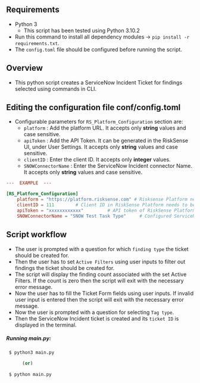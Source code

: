 ## Requirements

 - Python 3
    - This script has been tested using Python 3.10.2
 - Run this command to install all dependency modules -> `pip install -r requirements.txt`.
 - The `config.toml` file should be configured before running the script.


## Overview

 - This python script creates a ServiceNow Incident Ticket for findings selected using commands in CLI.


## Editing the configuration file conf/config.toml

 - Configurable parameters for `RS_Platform_Configuration` section are:
	- `platform` : Add the platform URL. It accepts only __string__ values and case sensitive.
	- `apiToken` : Add the API Token. It can be generated in the RiskSense UI, under User Settings. It accepts only __string__ values and case sensitive.
	- `clientID` : Enter the client ID. It accepts only __integer__ values.	 
	- `SNOWConnectorName` : Enter the ServiceNow Incident connector Name. It accepts only __string__ values and case sensitive.


```toml
---  EXAMPLE  ---

[RS_Platform_Configuration]
	platform = "https://platform.risksense.com" # Risksense Platform needs to be filled
	clientID = 111        # Client ID in RiskSense Platform needs to be filled
	apiToken = "xxxxxxxxxxxx"         # API token of RiskSense Platform accont needs to be filled	
	SNOWConnectorName = "SNOW Test Task Type"     # Configured ServiceNow Incident connector in RS Platform

```

## Script workflow

 - The user is prompted with a question for which `finding type` the ticket should be created for.
 - Then the user has to set `Active Filters` using user inputs to filter out findings the ticket should be created for.
 - The script will display the finding count associated with the set Active Filters. If the count is zero then the script will exit with the necessary error message.
 - Now the user has to fill the Ticket Form fields using user inputs. If invalid user input is entered then the script will exit with the necessary error message.
 - Now the user is prompted with a question for selecting `Tag type`.
 - Then the ServiceNow Incident ticket is created and its `ticket ID` is displayed in the terminal.


##### Running main.py:
```python
 $ python3 main.py

      (or)
      
 $ python main.py
```